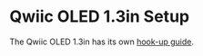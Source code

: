 # Qwiic OLED 1.3in Setup

The Qwiic OLED 1.3in has its own [hook-up guide](https://docs.sparkfun.com/SparkFun_Qwiic_OLED_1.3in/).
